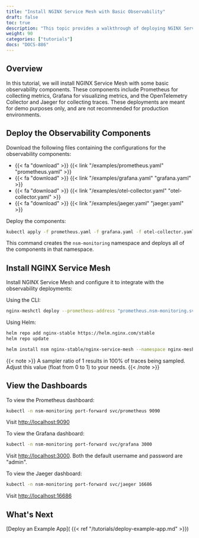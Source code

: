 ```yaml
---
title: "Install NGINX Service Mesh with Basic Observability"
draft: false
toc: true
description: "This topic provides a walkthrough of deploying NGINX Service Mesh with basic observability components."
weight: 90
categories: ["tutorials"]
docs: "DOCS-886"
---
```


## Overview

In this tutorial, we will install NGINX Service Mesh with some basic observability components. These components include Prometheus for collecting metrics, Grafana for visualizing metrics, and the OpenTelemetry Collector and Jaeger for collecting traces. These deployments are meant for demo purposes only, and are not recommended for production environments.

## Deploy the Observability Components

Download the following files containing the configurations for the observability components:

- {{< fa "download" >}} {{< link "/examples/prometheus.yaml" "prometheus.yaml" >}}
- {{< fa "download" >}} {{< link "/examples/grafana.yaml" "grafana.yaml" >}}
- {{< fa "download" >}} {{< link "/examples/otel-collector.yaml" "otel-collector.yaml" >}}
- {{< fa "download" >}} {{< link "/examples/jaeger.yaml" "jaeger.yaml" >}}

Deploy the components:

```bash
kubectl apply -f prometheus.yaml -f grafana.yaml -f otel-collector.yaml -f jaeger.yaml
```

This command creates the `nsm-monitoring` namespace and deploys all of the components in that namespace.

## Install NGINX Service Mesh

Install NGINX Service Mesh and configure it to integrate with the observability deployments:

Using the CLI:

```bash
nginx-meshctl deploy --prometheus-address "prometheus.nsm-monitoring.svc:9090" --telemetry-exporters "type=otlp,host=otel-collector.nsm-monitoring.svc,port=4317" --telemetry-sampler-ratio 1 --disabled-namespaces "nsm-monitoring"
```

Using Helm:

```bash
helm repo add nginx-stable https://helm.nginx.com/stable
helm repo update

helm install nsm nginx-stable/nginx-service-mesh --namespace nginx-mesh --create-namespace --wait --set prometheusAddress=prometheus.nsm-monitoring.svc:9090 --set telemetry.exporters.otlp.host=otel-collector.nsm-monitoring.svc --set telemetry.exporters.otlp.port=4317 --set telemetry.samplerRatio=1 --set tracing=null --set autoInjection.disabledNamespaces={"nsm-monitoring"}
```

{{< note >}}
A sampler ratio of 1 results in 100% of traces being sampled. Adjust this value (float from 0 to 1) to your needs.
{{< /note >}}

## View the Dashboards

To view the Prometheus dashboard:

```bash
kubectl -n nsm-monitoring port-forward svc/prometheus 9090
```

Visit [http://localhost:9090](http://localhost:9090)

To view the Grafana dashboard:

```bash
kubectl -n nsm-monitoring port-forward svc/grafana 3000
```

Visit [http://localhost:3000](http://localhost:3000). Both the default username and password are "admin".

To view the Jaeger dashboard:

```bash
kubectl -n nsm-monitoring port-forward svc/jaeger 16686
```

Visit [http://localhost:16686](http://localhost:16686)

## What's Next

[Deploy an Example App]( {{< ref "/tutorials/deploy-example-app.md" >}})
